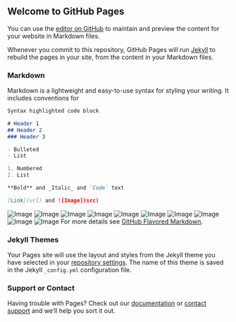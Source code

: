 ## Welcome to GitHub Pages

You can use the [editor on GitHub](https://github.com/zuiQianNian/zuiQianNian.io/edit/master/README.md) to maintain and preview the content for your website in Markdown files.

Whenever you commit to this repository, GitHub Pages will run [Jekyll](https://jekyllrb.com/) to rebuild the pages in your site, from the content in your Markdown files.

### Markdown

Markdown is a lightweight and easy-to-use syntax for styling your writing. It includes conventions for

```markdown
Syntax highlighted code block

# Header 1
## Header 2
### Header 3

- Bulleted
- List

1. Numbered
2. List

**Bold** and _Italic_ and `Code` text

[Link](url) and ![Image](src)
```
![Image](https://github.com/zuiQianNian/zuiQianNian.io/blob/master/%E7%99%BB%E5%BD%95%E9%A1%B5%E9%9D%A2.png)
![Image](https://github.com/zuiQianNian/zuiQianNian.io/blob/master/%E9%A6%96%E9%A1%B5.png)
![Image](https://github.com/zuiQianNian/zuiQianNian.io/blob/master/%E5%88%86%E7%B1%BB%E9%A1%B5%E9%9D%A2.png)
![Image](https://github.com/zuiQianNian/zuiQianNian.io/blob/master/%E8%B4%AD%E7%89%A9%E8%BD%A6%E9%A1%B5%E9%9D%A21.png)
![Image](https://github.com/zuiQianNian/zuiQianNian.io/blob/master/购物车页面2.png)
![Image](https://github.com/zuiQianNian/zuiQianNian.io/blob/master/%E6%88%91%E7%9A%84%E9%A1%B5%E9%9D%A2.png)
![Image](https://github.com/zuiQianNian/zuiQianNian.io/blob/master/购物车页面2.png)
![Image](https://github.com/zuiQianNian/zuiQianNian.io/blob/master/%E5%95%86%E5%93%81%E8%AF%A6%E6%83%85%E9%A1%B5%E9%9D%A2.png)
![Image](https://github.com/zuiQianNian/zuiQianNian.io/blob/master/%E5%9C%B0%E5%9D%80%E9%80%89%E6%8B%A9%E9%A1%B5%E9%9D%A2.png)
![Image](https://github.com/zuiQianNian/zuiQianNian.io/blob/master/购物车页面2.png)
For more details see [GitHub Flavored Markdown](https://guides.github.com/features/mastering-markdown/).

### Jekyll Themes

Your Pages site will use the layout and styles from the Jekyll theme you have selected in your [repository settings](https://github.com/zuiQianNian/zuiQianNian.io/settings). The name of this theme is saved in the Jekyll `_config.yml` configuration file.

### Support or Contact

Having trouble with Pages? Check out our [documentation](https://help.github.com/categories/github-pages-basics/) or [contact support](https://github.com/contact) and we’ll help you sort it out.
